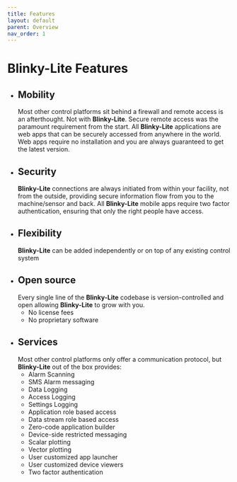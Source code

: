 ```yaml
---
title: Features
layout: default
parent: Overview
nav_order: 1
---
```

# Blinky-Lite Features
- ## Mobility
  Most other control platforms sit behind a firewall and remote access is an afterthought. Not with **Blinky-Lite**. Secure remote access was the paramount requirement from the start. All **Blinky-Lite** applications are web apps that can be securely accessed from anywhere in the world. Web apps require no installation and you are always guaranteed to get the latest version. 
- ## Security
  **Blinky-Lite** connections are always initiated from within your facility, not from the outside, providing secure information flow from you to the machine/sensor and back. All **Blinky-Lite** mobile apps require two factor authentication, ensuring that only the right people have access.
- ## Flexibility
  **Blinky-Lite** can be added independently or on top of any existing control system
- ## Open source
  Every single line of the **Blinky-Lite** codebase is version-controlled and open allowing  **Blinky-Lite** to grow with you.
    - No license fees
    - No proprietary software  
- ## Services
  Most other control platforms only offer a communication protocol, but **Blinky-Lite** out of the box provides:
  - Alarm Scanning
  - SMS Alarm messaging
  - Data Logging
  - Access Logging
  - Settings Logging
  - Application role based access
  - Data stream role based access
  - Zero-code application builder
  - Device-side restricted messaging
  - Scalar plotting
  - Vector plotting
  - User customized app launcher
  - User customized device viewers
  - Two factor authentication

    
